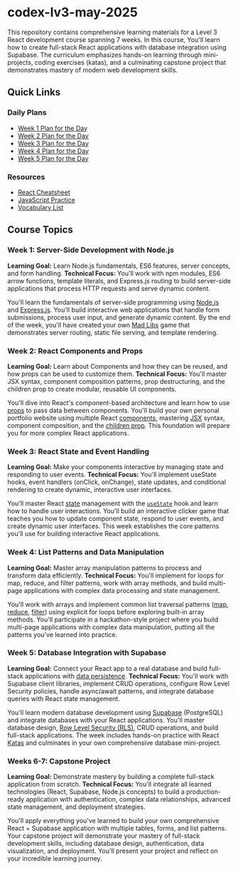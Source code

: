 # codex-lv3-may-2025

This repository contains comprehensive learning materials for a Level 3 React development course spanning 7 weeks. In this course, You'll learn how to create full-stack React applications with database integration using Supabase. The curriculum emphasizes hands-on learning through mini-projects, coding exercises (katas), and a culminating capstone project that demonstrates mastery of modern web development skills.

## Quick Links

### Daily Plans
- [Week 1 Plan for the Day](plan-for-the-day-w1.md)
- [Week 2 Plan for the Day](plan-for-the-day-w2.md)
- [Week 3 Plan for the Day](plan-for-the-day-w3.md)
- [Week 4 Plan for the Day](plan-for-the-day-w4.md)
- [Week 5 Plan for the Day](plan-for-the-day-w5.md)

### Resources
- [React Cheatsheet](REACT_CHEATSHEET.md)
- [JavaScript Practice](./javascript-practice/README.md)
- [Vocabulary List](VOCABULARY_LIST.md)

## Course Topics

### Week 1: Server-Side Development with Node.js
**Learning Goal:** Learn Node.js fundamentals, ES6 features, server concepts, and form handling.
**Technical Focus:** You'll work with npm modules, ES6 arrow functions, template literals, and Express.js routing to build server-side applications that process HTTP requests and serve dynamic content.

You'll learn the fundamentals of server-side programming using [Node.js](VOCABULARY_LIST.md#nodejs-node) and [Express.js](VOCABULARY_LIST.md#express). You'll build interactive web applications that handle form submissions, process user input, and generate dynamic content. By the end of the week, you'll have created your own [Mad Libs](VOCABULARY_LIST.md#mad-libs) game that demonstrates server routing, static file serving, and template rendering.

### Week 2: React Components and Props
**Learning Goal:** Learn about Components and how they can be reused, and how props can be used to customize them.
**Technical Focus:** You'll master JSX syntax, component composition patterns, prop destructuring, and the children prop to create modular, reusable UI components.

You'll dive into React's component-based architecture and learn how to use [props](VOCABULARY_LIST.md#props) to pass data between components. You'll build your own personal portfolio website using multiple React [components](VOCABULARY_LIST.md#component), mastering [JSX](VOCABULARY_LIST.md#jsx) syntax, component composition, and the [children prop](VOCABULARY_LIST.md#children-prop). This foundation will prepare you for more complex React applications.

### Week 3: React State and Event Handling
**Learning Goal:** Make your components interactive by managing state and responding to user events.
**Technical Focus:** You'll implement useState hooks, event handlers (onClick, onChange), state updates, and conditional rendering to create dynamic, interactive user interfaces.

You'll master React [state](VOCABULARY_LIST.md#state) management with the [`useState`](VOCABULARY_LIST.md#usestate) hook and learn how to handle user interactions. You'll build an interactive clicker game that teaches you how to update component state, respond to user events, and create dynamic user interfaces. This week establishes the core patterns you'll use for building interactive React applications.

### Week 4: List Patterns and Data Manipulation
**Learning Goal:** Master array manipulation patterns to process and transform data efficiently.
**Technical Focus:** You'll implement for loops for map, reduce, and filter patterns, work with array methods, and build multi-page applications with complex data processing and state management.

You'll work with arrays and implement common list traversal patterns ([map](VOCABULARY_LIST.md#list-scrolling-pattern), [reduce](VOCABULARY_LIST.md#list-patterns), [filter](VOCABULARY_LIST.md#list-patterns)) using explicit for loops before exploring built-in array methods. You'll participate in a hackathon-style project where you build multi-page applications with complex data manipulation, putting all the patterns you've learned into practice.

### Week 5: Database Integration with Supabase
**Learning Goal:** Connect your React app to a real database and build full-stack applications with [data persistence](VOCABULARY_LIST.md#persistence--persist).
**Technical Focus:** You'll work with Supabase client libraries, implement CRUD operations, configure Row Level Security policies, handle async/await patterns, and integrate database queries with React state management.

You'll learn modern database development using [Supabase](VOCABULARY_LIST.md#supabase) (PostgreSQL) and integrate databases with your React applications. You'll master database design, [Row Level Security (RLS)](VOCABULARY_LIST.md#row-level-security-rls), CRUD operations, and build full-stack applications. The week includes hands-on practice with React [Katas](VOCABULARY_LIST.md#kata) and culminates in your own comprehensive database mini-project.

### Weeks 6-7: Capstone Project
**Learning Goal:** Demonstrate mastery by building a complete full-stack application from scratch.
**Technical Focus:** You'll integrate all learned technologies (React, Supabase, Node.js concepts) to build a production-ready application with authentication, complex data relationships, advanced state management, and deployment strategies.

You'll apply everything you've learned to build your own comprehensive React + Supabase application with multiple tables, forms, and list patterns. Your capstone project will demonstrate your mastery of full-stack development skills, including database design, authentication, data visualization, and deployment. You'll present your project and reflect on your incredible learning journey.